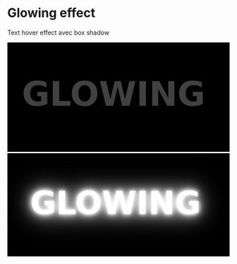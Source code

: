 # Glowing effect

Text hover effect avec box shadow

![Aperçu glowing effect](/screen1.png)
![Aperçu glowing effect](/screen2.png)

